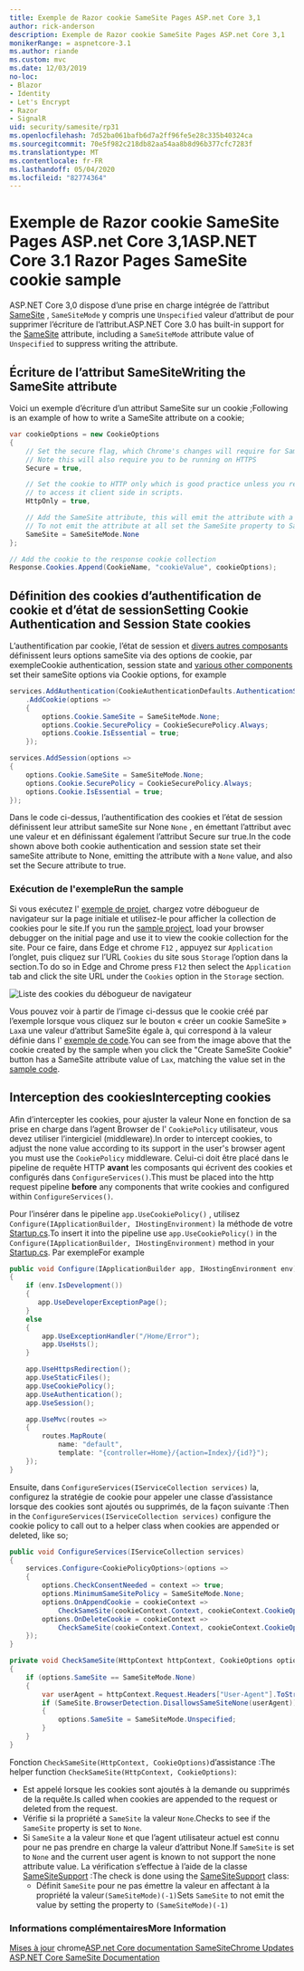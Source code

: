 ```yaml
---
title: Exemple de Razor cookie SameSite Pages ASP.net Core 3,1
author: rick-anderson
description: Exemple de Razor cookie SameSite Pages ASP.net Core 3,1
monikerRange: = aspnetcore-3.1
ms.author: riande
ms.custom: mvc
ms.date: 12/03/2019
no-loc:
- Blazor
- Identity
- Let's Encrypt
- Razor
- SignalR
uid: security/samesite/rp31
ms.openlocfilehash: 7d52ba061bafb6d7a2ff96fe5e28c335b40324ca
ms.sourcegitcommit: 70e5f982c218db82aa54aa8b8d96b377cfc7283f
ms.translationtype: MT
ms.contentlocale: fr-FR
ms.lasthandoff: 05/04/2020
ms.locfileid: "82774364"
---
```

# <a name="aspnet-core-31-razor-pages-samesite-cookie-sample"></a><span data-ttu-id="1e295-103">Exemple de Razor cookie SameSite Pages ASP.net Core 3,1</span><span class="sxs-lookup"><span data-stu-id="1e295-103">ASP.NET Core 3.1 Razor Pages SameSite cookie sample</span></span>

<span data-ttu-id="1e295-104">ASP.NET Core 3,0 dispose d’une prise en charge intégrée de l’attribut [SameSite](https://www.owasp.org/index.php/SameSite) , `SameSiteMode` y compris une `Unspecified` valeur d’attribut de pour supprimer l’écriture de l’attribut.</span><span class="sxs-lookup"><span data-stu-id="1e295-104">ASP.NET Core 3.0 has built-in support for the [SameSite](https://www.owasp.org/index.php/SameSite) attribute, including a `SameSiteMode` attribute value of `Unspecified` to suppress writing the attribute.</span></span>

## <a name="writing-the-samesite-attribute"></a><a name="sampleCode"></a><span data-ttu-id="1e295-105">Écriture de l’attribut SameSite</span><span class="sxs-lookup"><span data-stu-id="1e295-105">Writing the SameSite attribute</span></span>

<span data-ttu-id="1e295-106">Voici un exemple d’écriture d’un attribut SameSite sur un cookie ;</span><span class="sxs-lookup"><span data-stu-id="1e295-106">Following is an example of how to write a SameSite attribute on a cookie;</span></span>

```c#
var cookieOptions = new CookieOptions
{
    // Set the secure flag, which Chrome's changes will require for SameSite none.
    // Note this will also require you to be running on HTTPS
    Secure = true,

    // Set the cookie to HTTP only which is good practice unless you really do need
    // to access it client side in scripts.
    HttpOnly = true,

    // Add the SameSite attribute, this will emit the attribute with a value of none.
    // To not emit the attribute at all set the SameSite property to SameSiteMode.Unspecified.
    SameSite = SameSiteMode.None
};

// Add the cookie to the response cookie collection
Response.Cookies.Append(CookieName, "cookieValue", cookieOptions);
```

## <a name="setting-cookie-authentication-and-session-state-cookies"></a><span data-ttu-id="1e295-107">Définition des cookies d’authentification de cookie et d’état de session</span><span class="sxs-lookup"><span data-stu-id="1e295-107">Setting Cookie Authentication and Session State cookies</span></span>

<span data-ttu-id="1e295-108">L’authentification par cookie, l’état de session et [divers autres composants](https://docs.microsoft.com/aspnet/core/security/samesite?view=aspnetcore-3.0) définissent leurs options sameSite via des options de cookie, par exemple</span><span class="sxs-lookup"><span data-stu-id="1e295-108">Cookie authentication, session state and [various other components](https://docs.microsoft.com/aspnet/core/security/samesite?view=aspnetcore-3.0) set their sameSite options via Cookie options, for example</span></span>

```c#
services.AddAuthentication(CookieAuthenticationDefaults.AuthenticationScheme)
    .AddCookie(options =>
    {
        options.Cookie.SameSite = SameSiteMode.None;
        options.Cookie.SecurePolicy = CookieSecurePolicy.Always;
        options.Cookie.IsEssential = true;
    });

services.AddSession(options =>
{
    options.Cookie.SameSite = SameSiteMode.None;
    options.Cookie.SecurePolicy = CookieSecurePolicy.Always;
    options.Cookie.IsEssential = true;
});
```

<span data-ttu-id="1e295-109">Dans le code ci-dessus, l’authentification des cookies et l’état de session définissent leur attribut sameSite sur None `None` , en émettant l’attribut avec une valeur et en définissant également l’attribut Secure sur true.</span><span class="sxs-lookup"><span data-stu-id="1e295-109">In the code shown above both cookie authentication and session state set their sameSite attribute to None, emitting the attribute with a `None` value, and also set the Secure attribute to true.</span></span>

### <a name="run-the-sample"></a><span data-ttu-id="1e295-110">Exécution de l'exemple</span><span class="sxs-lookup"><span data-stu-id="1e295-110">Run the sample</span></span>

<span data-ttu-id="1e295-111">Si vous exécutez l' [exemple de projet](https://github.com/blowdart/AspNetSameSiteSamples/tree/master/AspNetCore31RazorPages), chargez votre débogueur de navigateur sur la page initiale et utilisez-le pour afficher la collection de cookies pour le site.</span><span class="sxs-lookup"><span data-stu-id="1e295-111">If you run the [sample project](https://github.com/blowdart/AspNetSameSiteSamples/tree/master/AspNetCore31RazorPages), load your browser debugger on the initial page and use it to view the cookie collection for the site.</span></span> <span data-ttu-id="1e295-112">Pour ce faire, dans Edge et chrome `F12` , appuyez sur `Application` l’onglet, puis cliquez sur l’URL `Cookies` du site sous `Storage` l’option dans la section.</span><span class="sxs-lookup"><span data-stu-id="1e295-112">To do so in Edge and Chrome press `F12` then select the `Application` tab and click the site URL under the `Cookies` option in the `Storage` section.</span></span>

![Liste des cookies du débogueur de navigateur](BrowserDebugger.png)

<span data-ttu-id="1e295-114">Vous pouvez voir à partir de l’image ci-dessus que le cookie créé par l’exemple lorsque vous cliquez sur le bouton « créer un cookie SameSite » `Lax`a une valeur d’attribut SameSite égale à, qui correspond à la valeur définie dans l' [exemple de code](#sampleCode).</span><span class="sxs-lookup"><span data-stu-id="1e295-114">You can see from the image above that the cookie created by the sample when you click the "Create SameSite Cookie" button has a SameSite attribute value of `Lax`, matching the value set in the [sample code](#sampleCode).</span></span>

## <a name="intercepting-cookies"></a><a name="interception"></a><span data-ttu-id="1e295-115">Interception des cookies</span><span class="sxs-lookup"><span data-stu-id="1e295-115">Intercepting cookies</span></span>

<span data-ttu-id="1e295-116">Afin d’intercepter les cookies, pour ajuster la valeur None en fonction de sa prise en charge dans l’agent Browser de l' `CookiePolicy` utilisateur, vous devez utiliser l’intergiciel (middleware).</span><span class="sxs-lookup"><span data-stu-id="1e295-116">In order to intercept cookies, to adjust the none value according to its support in the user's browser agent you must use the `CookiePolicy` middleware.</span></span> <span data-ttu-id="1e295-117">Celui-ci doit être placé dans le pipeline de requête HTTP **avant** les composants qui écrivent des cookies et configurés dans `ConfigureServices()`.</span><span class="sxs-lookup"><span data-stu-id="1e295-117">This must be placed into the http request pipeline **before** any components that write cookies and configured within `ConfigureServices()`.</span></span>

<span data-ttu-id="1e295-118">Pour l’insérer dans le pipeline `app.UseCookiePolicy()` , utilisez `Configure(IApplicationBuilder, IHostingEnvironment)` la méthode de votre [Startup.cs](https://github.com/blowdart/AspNetSameSiteSamples/blob/master/AspNetCore21MVC/Startup.cs).</span><span class="sxs-lookup"><span data-stu-id="1e295-118">To insert it into the pipeline use `app.UseCookiePolicy()` in the `Configure(IApplicationBuilder, IHostingEnvironment)` method in your [Startup.cs](https://github.com/blowdart/AspNetSameSiteSamples/blob/master/AspNetCore21MVC/Startup.cs).</span></span> <span data-ttu-id="1e295-119">Par exemple</span><span class="sxs-lookup"><span data-stu-id="1e295-119">For example</span></span>

```c#
public void Configure(IApplicationBuilder app, IHostingEnvironment env)
{
    if (env.IsDevelopment())
    {
       app.UseDeveloperExceptionPage();
    }
    else
    {
        app.UseExceptionHandler("/Home/Error");
        app.UseHsts();
    }

    app.UseHttpsRedirection();
    app.UseStaticFiles();
    app.UseCookiePolicy();
    app.UseAuthentication();
    app.UseSession();

    app.UseMvc(routes =>
    {
        routes.MapRoute(
            name: "default",
            template: "{controller=Home}/{action=Index}/{id?}");
    });
}
```

<span data-ttu-id="1e295-120">Ensuite, dans `ConfigureServices(IServiceCollection services)` la, configurez la stratégie de cookie pour appeler une classe d’assistance lorsque des cookies sont ajoutés ou supprimés, de la façon suivante :</span><span class="sxs-lookup"><span data-stu-id="1e295-120">Then in the `ConfigureServices(IServiceCollection services)` configure the cookie policy to call out to a helper class when cookies are appended or deleted, like so;</span></span>

```c#
public void ConfigureServices(IServiceCollection services)
{
    services.Configure<CookiePolicyOptions>(options =>
    {
        options.CheckConsentNeeded = context => true;
        options.MinimumSameSitePolicy = SameSiteMode.None;
        options.OnAppendCookie = cookieContext =>
            CheckSameSite(cookieContext.Context, cookieContext.CookieOptions);
        options.OnDeleteCookie = cookieContext =>
            CheckSameSite(cookieContext.Context, cookieContext.CookieOptions);
    });
}

private void CheckSameSite(HttpContext httpContext, CookieOptions options)
{
    if (options.SameSite == SameSiteMode.None)
    {
        var userAgent = httpContext.Request.Headers["User-Agent"].ToString();
        if (SameSite.BrowserDetection.DisallowsSameSiteNone(userAgent))
        {
            options.SameSite = SameSiteMode.Unspecified;
        }
    }
}
```

<span data-ttu-id="1e295-121">Fonction `CheckSameSite(HttpContext, CookieOptions)`d’assistance :</span><span class="sxs-lookup"><span data-stu-id="1e295-121">The helper function `CheckSameSite(HttpContext, CookieOptions)`:</span></span>

* <span data-ttu-id="1e295-122">Est appelé lorsque les cookies sont ajoutés à la demande ou supprimés de la requête.</span><span class="sxs-lookup"><span data-stu-id="1e295-122">Is called when cookies are appended to the request or deleted from the request.</span></span>
* <span data-ttu-id="1e295-123">Vérifie si la propriété a `SameSite` la valeur `None`.</span><span class="sxs-lookup"><span data-stu-id="1e295-123">Checks to see if the `SameSite` property is set to `None`.</span></span>
* <span data-ttu-id="1e295-124">Si `SameSite` a la valeur `None` et que l’agent utilisateur actuel est connu pour ne pas prendre en charge la valeur d’attribut None.</span><span class="sxs-lookup"><span data-stu-id="1e295-124">If `SameSite` is set to `None` and the current user agent is known to not support the none attribute value.</span></span> <span data-ttu-id="1e295-125">La vérification s’effectue à l’aide de la classe [SameSiteSupport](https://github.com/dotnet/AspNetCore.Docs/tree/master/aspnetcore/security/samesite/sample/snippets/SameSiteSupport.cs) :</span><span class="sxs-lookup"><span data-stu-id="1e295-125">The check is done using the [SameSiteSupport](https://github.com/dotnet/AspNetCore.Docs/tree/master/aspnetcore/security/samesite/sample/snippets/SameSiteSupport.cs) class:</span></span>
  * <span data-ttu-id="1e295-126">Définit `SameSite` pour ne pas émettre la valeur en affectant à la propriété la valeur`(SameSiteMode)(-1)`</span><span class="sxs-lookup"><span data-stu-id="1e295-126">Sets `SameSite` to not emit the value by setting the property to `(SameSiteMode)(-1)`</span></span>

### <a name="more-information"></a><span data-ttu-id="1e295-127">Informations complémentaires</span><span class="sxs-lookup"><span data-stu-id="1e295-127">More Information</span></span>
 
<span data-ttu-id="1e295-128">[Mises à jour](https://www.chromium.org/updates/same-site)
chrome[ASP.net Core documentation SameSite](xref:security/samesite)</span><span class="sxs-lookup"><span data-stu-id="1e295-128">[Chrome Updates](https://www.chromium.org/updates/same-site)
[ASP.NET Core SameSite Documentation](xref:security/samesite)</span></span>